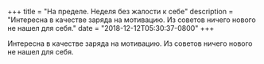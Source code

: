 
+++
title = "На пределе. Неделя без жалости к себе"
description = "Интересна в качестве заряда на мотивацию. Из советов ничего нового не нашел для себя."
date = "2018-12-12T05:30:37-0800"
+++

Интересна в качестве заряда на мотивацию. Из советов ничего нового не нашел для себя.
